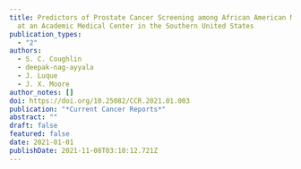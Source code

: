 ```yaml
---
title: Predictors of Prostate Cancer Screening among African American Men Seen
  at an Academic Medical Center in the Southern United States
publication_types:
  - "2"
authors:
  - S. C. Coughlin
  - deepak-nag-ayyala
  - J. Luque
  - J. X. Moore
author_notes: []
doi: https://doi.org/10.25082/CCR.2021.01.003
publication: "*Current Cancer Reports*"
abstract: ""
draft: false
featured: false
date: 2021-01-01
publishDate: 2021-11-08T03:10:12.721Z
---
```

